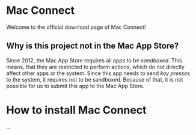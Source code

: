 # Mac Connect

Welcome to the official download page of Mac Connect!

## Why is this project not in the Mac App Store?

Since 2012, the Mac App Store requires all apps to be *sandboxed*. This means, that they are restricted to perform actions, which do not directly affect other apps or the system. Since this app needs to send *key presses* to the system, it requires not to be sandboxed. Because of that, it is not possible for us to submit this app to the Mac App Store.

# How to install Mac Connect

... 



